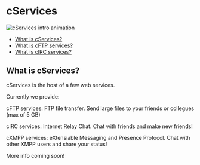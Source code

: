 # cServices

![cServices intro animation](https://death.is-for.me/i/4h70.gif)

- [What is cServices?](https://thewhiteboy503.github.io/cservices/#what-is-cServices)
- [What is cFTP services?](https://thewhiteboy503.github.io/cFTPservices)
- [What is cIRC services?](https://thewhiteboy503.github.io/cIRC/)

## What is cServices?

cServices is the host of a few web services.

Currently we provide:

cFTP services: FTP file transfer. Send large files to your friends or collegues (max of 5 GB)

cIRC services: Internet Relay Chat. Chat with friends and make new friends! 

cXMPP services: eXtensiable Messaging and Presence Protocol. Chat with other XMPP users and share your status!

More info coming soon!
